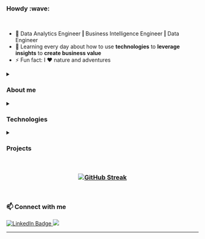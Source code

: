 <div id="header">
  <h3>Howdy :wave:</h3>
    <br/>

 - 💼 Data Analytics Engineer <strong>|</strong> Business Intelligence Engineer <strong>|</strong> Data Engineer <!-- - :fire: Interested in  <strong>Data Analytics Engineer</strong> and <strong>Data Engineering</strong> -->
 - :rocket: Learning every day about how to use <strong>technologies</strong> to <strong>leverage insights</strong> to <strong>create business value</strong>
 - ⚡ Fun fact: I :heart: nature and adventures
  
</div>

 <details>  
  <summary><h3>About me</h3></summary>
  <p> As a Data Analytics & Business Intelligence Engineer, I thrive on turning data into actionable insights and empowering business decision-making. 

I worked for over 6.5 years using cutting-edge technologies to improve sustainability across the global agricultural commodity supply chain sector on international projects (Latin America, the US, and Europe). In 2 years, of these 6.5, I lived and worked in Stockholm (Sweden). These experiences, therefore, honed my skills in stakeholder engagement and translating business requirements into data pipelines, governance, visualizations, and reporting.

With a passion for learning and a hunger for new challenges, I am shifting gears toward a fast-paced environment. This dynamic environment revolves around equipping decision-makers with accessible information on fundraising, marketing, digital CRMs, and customer behavior. By leveraging this expertise, I will unleash my capabilities in bringing robust, efficient, integrated data models and products to life to unravel intricate business puzzles.

Moreover, my technical expertise includes programming, data ETL/ELT, management, analysis, and visualization, focusing on building efficient data pipelines and reports. I have extensive experience optimizing SQL queries, modeling multi-dimensional data, and using code versioning control. Besides, I speak English fluently (108/120 TOEFL, valid until Feb 2025) and have a great domain of Spanish.

My tech stack includes Python, SQL, AWS, Google Cloud Platform, dbt, Airflow, Tableau, Looker Studio, Metabase, Git/Github, Docker, and Terraform. Moreover, I have extensive experience with GIS and Remote Sensing technologies such as PostGIS, Google Earth Engine, GDAL, GeoPandas, QGIS, and ArcGIS.


Explore my portfolio at https://tomasoak.github.io
 
   </p>
</details>
 
<details>  
<summary><h3>Technologies</h3></summary>
<div style="display: inline_block">
  <img align="center" alt="AWS" width="60" height="50" src="https://raw.githubusercontent.com/devicons/devicon/master/icons/amazonwebservices/amazonwebservices-original-wordmark.svg" >
  <img align="center" alt="Python" height="60" src="https://cdn.jsdelivr.net/gh/devicons/devicon/icons/python/python-original-wordmark.svg">
  <img align="center" alt="Postgresql" width="60" height="60" src="https://raw.githubusercontent.com/devicons/devicon/master/icons/postgresql/postgresql-original-wordmark.svg" >
  <img align="center" alt="Jupyter" height="60" src=https://github.com/devicons/devicon/blob/55609aa5bd817ff167afce0d965585c92040787a/icons/jupyter/jupyter-original-wordmark.svg>
  <img align="center" alt="Bash" width="50" height="40" src="https://www.vectorlogo.zone/logos/gnu_bash/gnu_bash-icon.svg" />
  <img align="center" alt="Git" width="40" height="40" src="https://www.vectorlogo.zone/logos/git-scm/git-scm-icon.svg" />
  <img align="center" alt="Docker" height="60" src="https://cdn.jsdelivr.net/gh/devicons/devicon/icons/docker/docker-original-wordmark.svg">
  <img align="center" alt="QGIS" height="40" width="50" src="https://upload.wikimedia.org/wikipedia/commons/9/91/QGIS_logo_new.svg">
  <img align="center" alt="GDAL" height="50" width="50" src="https://gdal.org/_static/gdalicon.png"/>
  <img align="center" alt="PostGIS" height="50" width="60" src="https://postgis.net/brand.svg">
</div>

 
  
</details>  
       
<details>  
  <summary><h3>Projects</h3></summary>
  <p align="left"> 
    Here you can check some cool projects and public useful code I've been working on
     <h4>Business Intelligence</h4>
       <ul>
        <li> 
          <a href="https://github.com/tomasoak/agricultural_supply_chain_explorer" target="_blank"> Agricultural Supply Chain Explorer </a> - Real-time interactive dashboard (Python, Dash-Plotly, AWS, SQL)
        </li>
      </ul>
    <h4>Software Engineering</h4>
      <ul>
        <li> 
          <a href="https://github.com/tomasoak/gobarber" target="_blank"> GoBarber </a> - Schedule Service for a Hair&Barber shop - (Node.js, React.js, React Native)
        </li>
        <li> <a href="https://geomaniacs-landingpage.netlify.app" target="_blank"> GeoManiacs </a> - GeoSpatial company landing page - (React.js) </li> 
        <li> <a href="http://impacto.imaflora.org/" target="_blank"> Impact </a> -  Socio-environmental projects monitor in the Brazilian Amazon region - (Backend: Node.js, Typescript, GraphQL, JWT Auth) </li> 
      </ul>
<!--  
  <h4>Data Engineering</h4>
    <ul>
        <li> 
          <a href="https://github.com/tomasoak/dataeng_zoomcamp" target="_blank"> Cloud ETL Architecture </a> - End-to-end streaming Data Engineering project (GCP, Terraform, Docker, SQL, Prefect, dbt, Spark, Kafka)
        </li>
     </ul>
-->  
  

  <h4>Packages</h4>
      <ul>
        <li> <a href="https://data-hopper.netlify.app/" target="_blank"> Data Hopper </a> - Python package for data engineering and data wrangling </li>
      </ul>
    
  <h4>Gists</h4>
      <ul>
        <li> <a href="https://gist.github.com/tomasoak/f53d6e13f82ec1e40b6045876ea73deb" target="_blank"> Git alias </a> - Speed up git commands </li>
        <li> <a href="https://gist.github.com/tomasoak/d2c010d6e479f433dae596e48c33c8cd" target="_blank"> Connecting Amazon S3 to PowerBI </a> </li>
      </ul>
  </p>
</details>

  <br/>
  
<h3 align="center">
  
[![GitHub Streak](http://github-readme-streak-stats.herokuapp.com?user=tomasoak&theme=nord&hide_border=true)](https://git.io/streak-stats)

</h3>

  <br/>
  
<div id="badges">
  <h3> 📫 Connect with me </h3>
  <div id="social-media" >
    <a href="https://www.linkedin.com/in/tomas-carvalho/?locale=en_US">
      <img src="https://img.shields.io/badge/LinkedIn-blue?style=for-the-badge&logo=linkedin&logoColor=white" alt="LinkedIn Badge"/>
    <a/>
     <a href="mailto:tomas.jpeg@gmail.com">
      <img src=https://img.shields.io/badge/Gmail-D14836?style=for-the-badge&logo=gmail&logoColor=white />
     <a/>
  </div>
  </div>
</div>
      
___
    
<!--
**tomasoak/tomasoak** is a ✨ _special_ ✨ repository because its `README.md` (this file) appears on your GitHub profile.

Here are some ideas to get you started:

- 🔭 I’m currently working on ...
- 🌱 I’m currently learning ...
- 👯 I’m looking to collaborate on ...
- 🤔 I’m looking for help with ...
- 💬 Ask me about ...
- 📫 How to reach me: ...
- 😄 Pronouns: ...
- ⚡ Fun fact: ...
-->

